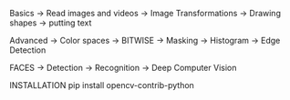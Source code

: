 Basics
-> Read images and videos
-> Image Transformations
-> Drawing shapes
-> putting text

Advanced
-> Color spaces
-> BITWISE 
-> Masking
-> Histogram
-> Edge Detection

FACES
-> Detection
-> Recognition
-> Deep Computer Vision

INSTALLATION
pip install opencv-contrib-python
